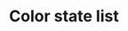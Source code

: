 ---
layout: default
title: Color state list
parent: Resource types
grand_parent: App resources
nav_order: 3
---